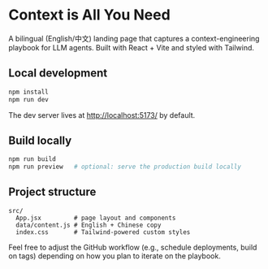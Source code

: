 # Context is All You Need

A bilingual (English/中文) landing page that captures a context-engineering playbook for LLM agents. Built with React + Vite and styled with Tailwind.

## Local development

```bash
npm install
npm run dev
```

The dev server lives at <http://localhost:5173/> by default.

## Build locally

```bash
npm run build
npm run preview   # optional: serve the production build locally
```

## Project structure

```
src/
  App.jsx         # page layout and components
  data/content.js # English + Chinese copy
  index.css       # Tailwind-powered custom styles
```

Feel free to adjust the GitHub workflow (e.g., schedule deployments, build on tags) depending on how you plan to iterate on the playbook.
